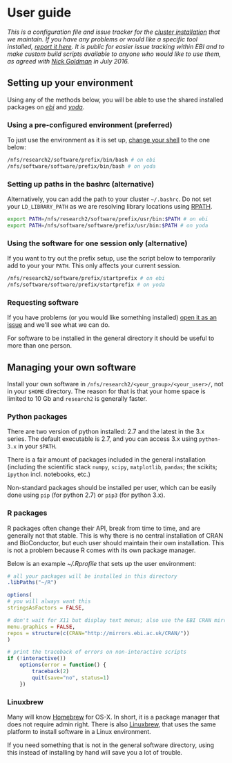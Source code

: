 User guide
==========

*This is a configuration file and issue tracker for the [cluster
installation](var/lib/portage/world) that we maintain. If you have any problems
or would like a specific tool installed, [report it here](issues/new). It is
public for easier issue tracking within EBI and to make custom build scripts
available to anyone who would like to use them, as agreed with [Nick
Goldman](http://www.ebi.ac.uk/about/people/nick-goldman) in July 2016.*

Setting up your environment
---------------------------

Using any of the methods below, you will be able to use the shared installed packages on [*ebi*](https://github.com/EBI-predocs/research-software/blob/ebi/var/lib/portage/world) and [*yoda*](https://github.com/EBI-predocs/research-software/blob/yoda/var/lib/portage/world).

### Using a pre-configured environment (preferred)

To just use the environment as it is set up, [change your shell](https://www.ebi.ac.uk/systems-srv/public-wiki/index.php/How_do_I_change_my_shell%3F) to the one below:

```bash
/nfs/research2/software/prefix/bin/bash # on ebi
/nfs/software/software/prefix/bin/bash # on yoda
```

### Setting up paths in the bashrc (alternative)

Alternatively, you can add the path to your cluster `~/.bashrc`. Do not set your `LD_LIBRARY_PATH` as we are resolving library locations using [RPATH](https://en.wikipedia.org/wiki/Rpath).

```bash
export PATH=/nfs/research2/software/prefix/usr/bin:$PATH # on ebi
export PATH=/nfs/software/software/prefix/usr/bin:$PATH # on yoda
```

### Using the software for one session only (alternative)

If you want to try out the prefix setup, use the script below to temporarily add to your your `PATH`. This only affects your current session.

```bash
/nfs/research2/software/prefix/startprefix # on ebi
/nfs/software/software/prefix/startprefix # on yoda
```

### Requesting software

If you have problems (or you would like something installed) [open it as an issue](issues/new) and we'll
see what we can do.

For software to be installed in the general directory it should be useful to more than one person.

Managing your own software
--------------------------

Install your own software in `/nfs/research2/<your_group>/<your_user>/`, not in your `$HOME` directory.
The reason for that is that your home space is limited to 10 Gb and `research2` is generally faster.

### Python packages

There are two version of python installed: 2.7 and the latest in the 3.x series. The default executable is 2.7, and you can access 3.x using `python-3.x` in your `$PATH`.

There is a fair amount of packages included in the general installation (including the scientific stack `numpy`, `scipy`, `matplotlib`, `pandas`; the scikits; `ipython` incl. notebooks, etc.)

Non-standard packages should be installed per user, which can be easily done using `pip` (for python 2.7) or `pip3` (for python 3.x).

### R packages

R packages often change their API, break from time to time, and are generally not that stable. This is why there is no central installation of CRAN and BioConductor, but euch user should maintain their own installation. This is not a problem because R comes with its own package manager.

Below is an example *~/.Rprofile* that sets up the user environment:

```r
# all your packages will be installed in this directory
.libPaths("~/R")

options(
# you will always want this
stringsAsFactors = FALSE,

# don't wait for X11 but display text menus; also use the EBI CRAN mirror by default
menu.graphics = FALSE,
repos = structure(c(CRAN="http://mirrors.ebi.ac.uk/CRAN/"))
)

# print the traceback of errors on non-interactive scripts
if (!interactive())
    options(error = function() {
        traceback(2)
        quit(save="no", status=1)
    })
```

### Linuxbrew

Many will know [Homebrew](http://brew.sh/) for OS-X. In short, it is a package manager
that does not require admin right. There is also [Linuxbrew](http://brew.sh/linuxbrew/),
that uses the same platform to install software in a Linux environment.

If you need something that is not in the general software directory, using this instead
of installing by hand will save you a lot of trouble.
